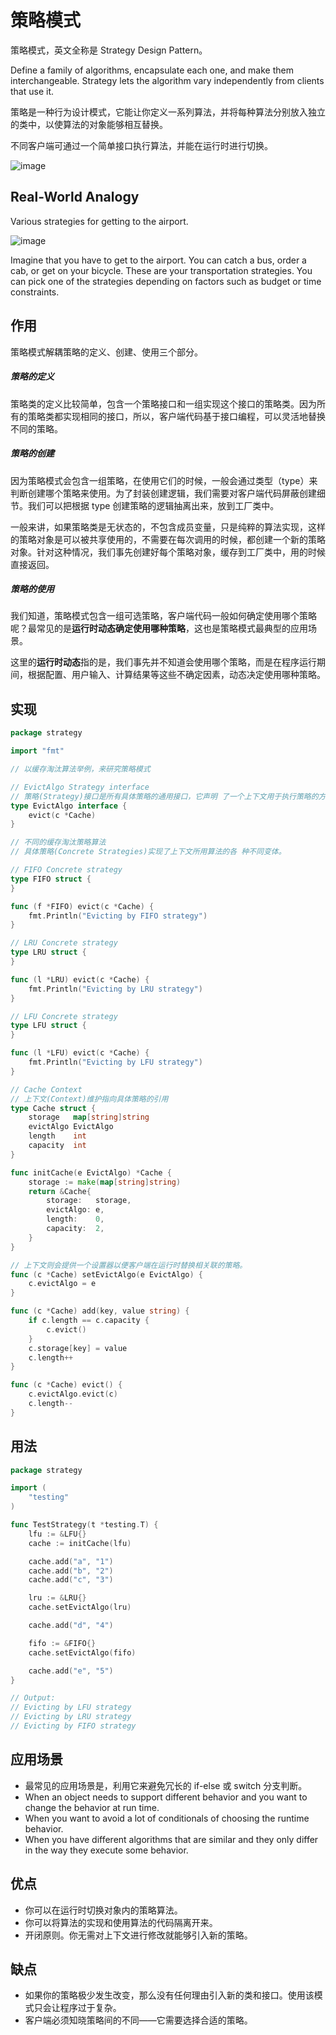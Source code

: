# 策略模式

策略模式，英文全称是 Strategy Design Pattern。

Define a family of algorithms, encapsulate each one, and make them interchangeable. Strategy lets the algorithm vary
independently from clients that use it.

策略是一种行为设计模式，它能让你定义一系列算法，并将每种算法分别放入独立的类中，以使算法的对象能够相互替换。

不同客户端可通过一个简单接口执行算法，并能在运行时进行切换。

![image](https://user-images.githubusercontent.com/65383410/165496250-843144a1-5684-4196-87dd-b99f154a3a64.png)

## Real-World Analogy

Various strategies for getting to the airport.

![image](https://user-images.githubusercontent.com/65383410/165477697-faf51166-a800-4206-bca5-4ba339ba2b5d.png)

Imagine that you have to get to the airport. You can catch a bus, order a cab, or get on your bicycle. These are your
transportation strategies. You can pick one of the strategies depending on factors such as budget or time constraints.

## 作用

策略模式解耦策略的定义、创建、使用三个部分。

##### 策略的定义

策略类的定义比较简单，包含一个策略接口和一组实现这个接口的策略类。因为所有的策略类都实现相同的接口，所以，客户端代码基于接口编程，可以灵活地替换不同的策略。

##### 策略的创建

因为策略模式会包含一组策略，在使用它们的时候，一般会通过类型（type）来判断创建哪个策略来使用。为了封装创建逻辑，我们需要对客户端代码屏蔽创建细节。我们可以把根据 type 创建策略的逻辑抽离出来，放到工厂类中。

一般来讲，如果策略类是无状态的，不包含成员变量，只是纯粹的算法实现，这样的策略对象是可以被共享使用的，不需要在每次调用的时候，都创建一个新的策略对象。针对这种情况，我们事先创建好每个策略对象，缓存到工厂类中，用的时候直接返回。

##### 策略的使用
我们知道，策略模式包含一组可选策略，客户端代码一般如何确定使用哪个策略呢？最常见的是**运行时动态确定使用哪种策略**，这也是策略模式最典型的应用场景。

这里的**运行时动态**指的是，我们事先并不知道会使用哪个策略，而是在程序运行期间，根据配置、用户输入、计算结果等这些不确定因素，动态决定使用哪种策略。

## 实现

```go
package strategy

import "fmt"

// 以缓存淘汰算法举例，来研究策略模式

// EvictAlgo Strategy interface
// 策略(Strategy)接口是所有具体策略的通用接口，它声明 了一个上下文用于执行策略的方法。
type EvictAlgo interface {
	evict(c *Cache)
}

// 不同的缓存淘汰策略算法
// 具体策略(Concrete Strategies)实现了上下文所用算法的各 种不同变体。

// FIFO Concrete strategy
type FIFO struct {
}

func (f *FIFO) evict(c *Cache) {
	fmt.Println("Evicting by FIFO strategy")
}

// LRU Concrete strategy
type LRU struct {
}

func (l *LRU) evict(c *Cache) {
	fmt.Println("Evicting by LRU strategy")
}

// LFU Concrete strategy
type LFU struct {
}

func (l *LFU) evict(c *Cache) {
	fmt.Println("Evicting by LFU strategy")
}

// Cache Context
// 上下文(Context)维护指向具体策略的引用
type Cache struct {
	storage   map[string]string
	evictAlgo EvictAlgo
	length    int
	capacity  int
}

func initCache(e EvictAlgo) *Cache {
	storage := make(map[string]string)
	return &Cache{
		storage:   storage,
		evictAlgo: e,
		length:    0,
		capacity:  2,
	}
}

// 上下文则会提供一个设置器以便客户端在运行时替换相关联的策略。
func (c *Cache) setEvictAlgo(e EvictAlgo) {
	c.evictAlgo = e
}

func (c *Cache) add(key, value string) {
	if c.length == c.capacity {
		c.evict()
	}
	c.storage[key] = value
	c.length++
}

func (c *Cache) evict() {
	c.evictAlgo.evict(c)
	c.length--
}

```

## 用法

```go
package strategy

import (
	"testing"
)

func TestStrategy(t *testing.T) {
	lfu := &LFU{}
	cache := initCache(lfu)

	cache.add("a", "1")
	cache.add("b", "2")
	cache.add("c", "3")

	lru := &LRU{}
	cache.setEvictAlgo(lru)

	cache.add("d", "4")

	fifo := &FIFO{}
	cache.setEvictAlgo(fifo)

	cache.add("e", "5")
}

// Output:
// Evicting by LFU strategy
// Evicting by LRU strategy
// Evicting by FIFO strategy
```

## 应用场景

- 最常见的应用场景是，利用它来避免冗长的 if-else 或 switch 分支判断。
- When an object needs to support different behavior and you want to change the behavior at run time.
- When you want to avoid a lot of conditionals of choosing the runtime behavior.
- When you have different algorithms that are similar and they only differ in the way they execute some behavior.

## 优点

- 你可以在运行时切换对象内的策略算法。
- 你可以将算法的实现和使用算法的代码隔离开来。
- 开闭原则。你无需对上下文进行修改就能够引入新的策略。

## 缺点

- 如果你的策略极少发生改变，那么没有任何理由引入新的类和接口。使用该模式只会让程序过于复杂。
- 客户端必须知晓策略间的不同——它需要选择合适的策略。
